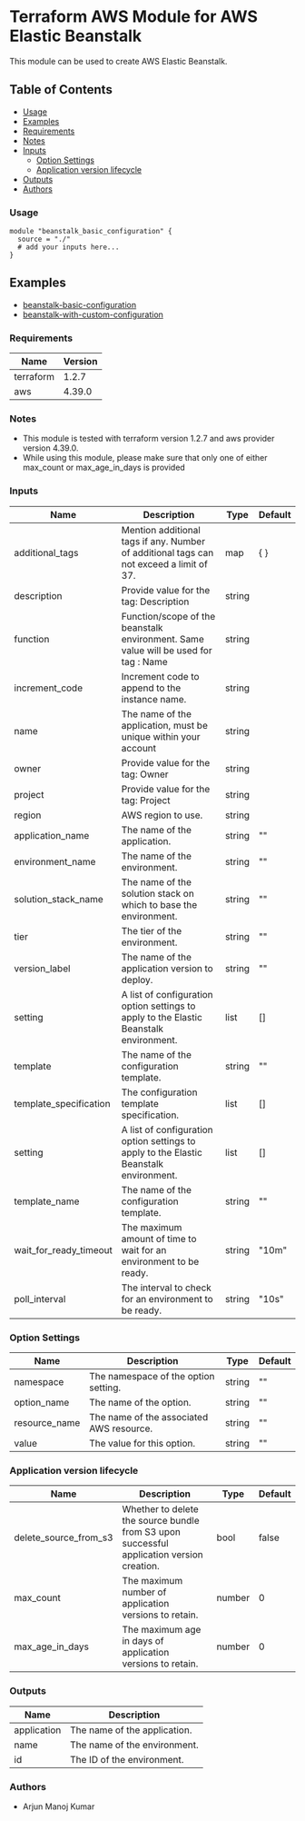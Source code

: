 # **Terraform AWS Module for AWS Elastic Beanstalk**
This module can be used to create AWS Elastic Beanstalk.

## **Table of Contents**
- [Usage](#usage)
- [Examples](#examples)
- [Requirements](#requirements)
- [Notes](#notes)
- [Inputs](#inputs)
    * [Option Settings](#option-settings)
    * [Application version lifecycle](#application-version-lifecycle)
- [Outputs](#outputs)
- [Authors](#authors)

### **Usage**
```
module "beanstalk_basic_configuration" {
  source = "./"
  # add your inputs here...
}
```

## Examples

- [beanstalk-basic-configuration](https://github.com/mkarjun/TerraformDocs/tree/main/examples/AWS%20elastic%20beanstalk)
- [beanstalk-with-custom-configuration](https://github.com/mkarjun/TerraformDocs/tree/main/examples/AWS%20elastic%20beanstalk)

### **Requirements**
| Name | Version |
| ------ | ------|
| terraform | 1.2.7 |
| aws       | 4.39.0 |

### **Notes**
- This module is tested with terraform version 1.2.7 and aws provider version 4.39.0.
- While using this module, please make sure that only one of either max_count or max_age_in_days is provided

### **Inputs**
| Name                        | Description                                                                             | Type         | Default    |
|-----------------------------|-----------------------------------------------------------------------------------------|--------------|------------|
| additional_tags             | Mention additional tags if any. Number of additional tags can not exceed a limit of 37. | map          | { }        |
| description                 | Provide value for the tag: Description                                                  | string       |            |
| function                    | Function/scope of the beanstalk environment. Same value will be used for tag : Name                        | string       |            |
| increment_code              | Increment code to append to the instance name.                                          | string       |            |
| name                        | The name of the application, must be unique within your account                                                                      | string       |            |
| owner                       | Provide value for the tag: Owner                                                        | string       |            |
| project                     | Provide value for the tag: Project                                                      | string       |            |
| region                      | AWS region to use.                                                                      | string       |            |
| application_name | The name of the application. | string | "" |
| environment_name | The name of the environment. | string | "" |
| solution_stack_name | The name of the solution stack on which to base the environment. | string | "" |
| tier | The tier of the environment. | string | "" |
| version_label | The name of the application version to deploy. | string | "" |
| setting | A list of configuration option settings to apply to the Elastic Beanstalk environment. | list | [] |
| template | The name of the configuration template. | string | "" |
| template_specification | The configuration template specification. | list | [] |
| setting | A list of configuration option settings to apply to the Elastic Beanstalk environment. | list | [] |
| template_name | The name of the configuration template. | string | "" |
| wait_for_ready_timeout | The maximum amount of time to wait for an environment to be ready. | string | "10m" |
| poll_interval | The interval to check for an environment to be ready. | string | "10s" |

###  Option Settings
| Name                        | Description                                                                             | Type         | Default    |
|-----------------------------|-----------------------------------------------------------------------------------------|--------------|------------|
| namespace | The namespace of the option setting. | string | "" |
| option_name | The name of the option. | string | "" |
| resource_name | The name of the associated AWS resource. | string | "" |
| value | The value for this option. | string | "" |

### Application version lifecycle
| Name                        | Description                                                                             | Type         | Default    |
|-----------------------------|-----------------------------------------------------------------------------------------|--------------|------------|
| delete_source_from_s3 | Whether to delete the source bundle from S3 upon successful application version creation. | bool | false |
| max_count | The maximum number of application versions to retain. | number | 0 |
| max_age_in_days | The maximum age in days of application versions to retain. | number | 0 |


### **Outputs**
| Name                        | Description                                                                             |
|-----------------------------|-----------------------------------------------------------------------------------------|
| application | The name of the application. |
| name | The name of the environment. |
| id | The ID of the environment. |


### Authors
- Arjun Manoj Kumar




